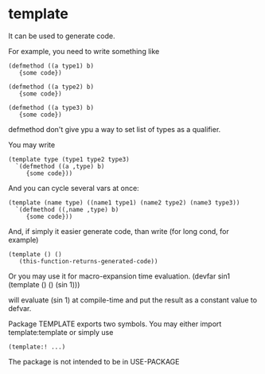 template
========

It can be used to generate code.

For example, you need to write something like 

    (defmethod ((a type1) b)
       {some code})
   
    (defmethod ((a type2) b)
       {some code})
   
    (defmethod ((a type3) b)
       {some code})
   
defmethod don't give ypu a way to set list of types as a qualifier.

You may write

    (template type (type1 type2 type3)
      `(defmethod ((a ,type) b)
         {some code}))

And you can cycle several vars at once:

    (template (name type) ((name1 type1) (name2 type2) (name3 type3))
      `(defmethod ((,name ,type) b)
         {some code}))

And, if simply it easier generate code, than write (for long cond, for example)

    (template () ()
       (this-function-returns-generated-code))
       
Or you may use it for macro-expansion time evaluation.
    (devfar sin1 (template () () (sin 1)))
    
will evaluate (sin 1) at compile-time and put the result as a constant value to defvar.

Package TEMPLATE exports two symbols. You may either import template:template or simply use

    (template:! ...)
    
The package is not intended to be in USE-PACKAGE

